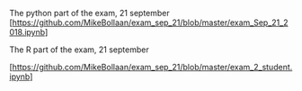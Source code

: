 The python part of the exam, 21 september 
[https://github.com/MikeBollaan/exam_sep_21/blob/master/exam_Sep_21_2018.ipynb]


The R part of the exam, 21 september

[https://github.com/MikeBollaan/exam_sep_21/blob/master/exam_2_student.ipynb]



